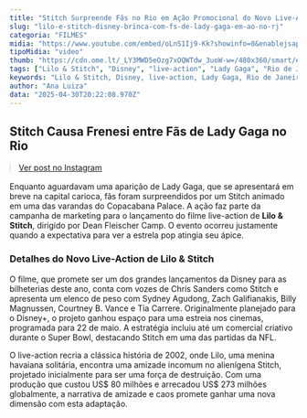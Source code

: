 ```yaml
---
title: "Stitch Surpreende Fãs no Rio em Ação Promocional do Novo Live-Action de Lilo & Stitch"
slug: "lilo-e-stitch-disney-brinca-com-fs-de-lady-gaga-em-ao-no-rj"
categoria: "FILMES"
midia: "https://www.youtube.com/embed/oLnS1Ij9-Kk?showinfo=0&enablejsapi=1"
tipoMidia: "video"
thumb: "https://cdn.ome.lt/_LY3MWD5eOzg7xOQWTdw_3uoW-w=/480x360/smart/extras/conteudos/Captura_de_tela_2025-04-30_162207.png"
tags: ["Lilo & Stitch", "Disney", "live-action", "Lady Gaga", "Rio de Janeiro", "Copacabana Palace", "marketing", "cinema", "filme"]
keywords: "Lilo & Stitch, Disney, live-action, Lady Gaga, Rio de Janeiro, Copacabana Palace, marketing, cinema, filme"
author: "Ana Luiza"
data: "2025-04-30T20:22:08.970Z"
---
```


## Stitch Causa Frenesi entre Fãs de Lady Gaga no Rio

<blockquote class="instagram-media" data-instgrm-permalink="https://www.instagram.com/reel/DJEzS7fJza1/" data-instgrm-version="14" style="width:100%; max-width:540px; margin:1rem auto;"><a href="https://www.instagram.com/reel/DJEzS7fJza1/">Ver post no Instagram</a></blockquote>

Enquanto aguardavam uma aparição de Lady Gaga, que se apresentará em breve na capital carioca, fãs foram surpreendidos por um Stitch animado em uma das varandas do Copacabana Palace. A ação faz parte da campanha de marketing para o lançamento do filme live-action de **Lilo & Stitch**, dirigido por Dean Fleischer Camp. O evento ocorreu justamente quando a expectativa para ver a estrela pop atingia seu ápice.

### Detalhes do Novo Live-Action de Lilo & Stitch

O filme, que promete ser um dos grandes lançamentos da Disney para as bilheterias deste ano, conta com vozes de Chris Sanders como Stitch e apresenta um elenco de peso com Sydney Agudong, Zach Galifianakis, Billy Magnussen, Courtney B. Vance e Tia Carrere. Originalmente planejado para o Disney+, o projeto ganhou espaço para uma estreia nos cinemas, programada para 22 de maio. A estratégia incluiu até um comercial criativo durante o Super Bowl, destacando Stitch em uma das partidas da NFL.

O live-action recria a clássica história de 2002, onde Lilo, uma menina havaiana solitária, encontra uma amizade incomum no alienígena Stitch, projetado inicialmente para ser uma força de destruição. Com uma produção que custou US$ 80 milhões e arrecadou US$ 273 milhões globalmente, a narrativa de amizade e caos promete ganhar uma nova dimensão com esta adaptação.
